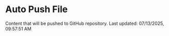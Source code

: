 # Auto Push File

Content that will be pushed to GitHub repository.
Last updated: 07/13/2025, 09:57:51 AM